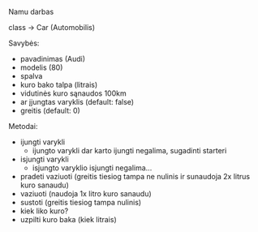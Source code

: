 Namu darbas

class -> Car (Automobilis)

Savybės:

-   pavadinimas (Audi)
-   modelis (80)
-   spalva
-   kuro bako talpa (litrais)
-   vidutinės kuro sąnaudos 100km
-   ar įjungtas varyklis (default: false)
-   greitis (default: 0)

Metodai:

-   ijungti varykli
    -   ijungto varykli dar karto ijungti negalima, sugadinti starteri
-   isjungti varykli
    -   isjungto varyklio isjungti negalima...
-   pradeti vaziuoti (greitis tiesiog tampa ne nulinis ir sunaudoja 2x litrus kuro sanaudu)
-   vaziuoti (naudoja 1x litro kuro sanaudu)
-   sustoti (greitis tiesiog tampa nulinis)
-   kiek liko kuro?
-   uzpilti kuro baka (kiek litrais)
